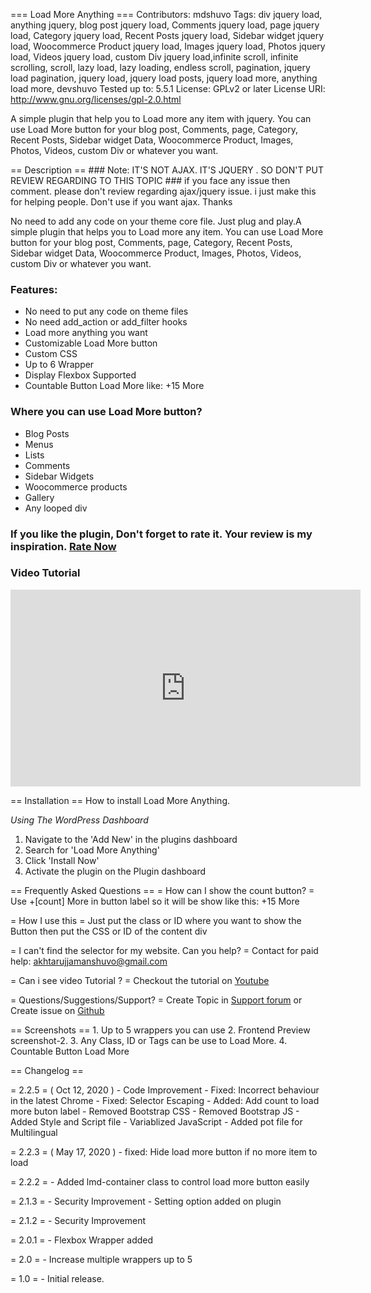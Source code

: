 === Load More Anything === Contributors: mdshuvo Tags: div jquery load,
anything jquery, blog post jquery load, Comments jquery load, page
jquery load, Category jquery load, Recent Posts jquery load, Sidebar
widget jquery load, Woocommerce Product jquery load, Images jquery load,
Photos jquery load, Videos jquery load, custom Div jquery load,infinite
scroll, infinite scrolling, scroll, lazy load, lazy loading, endless
scroll, pagination, jquery load pagination, jquery load, jquery load
posts, jquery load more, anything load more, devshuvo Tested up to:
5.5.1 License: GPLv2 or later License URI:
http://www.gnu.org/licenses/gpl-2.0.html

A simple plugin that help you to Load more any item with jquery. You can
use Load More button for your blog post, Comments, page, Category,
Recent Posts, Sidebar widget Data, Woocommerce Product, Images, Photos,
Videos, custom Div or whatever you want.

== Description == \#\#\# Note: IT'S NOT AJAX. IT'S JQUERY . SO DON'T PUT
REVIEW REGARDING TO THIS TOPIC \#\#\# if you face any issue then
comment. please don't review regarding ajax/jquery issue. i just make
this for helping people. Don't use if you want ajax. Thanks

No need to add any code on your theme core file. Just plug and play.A
simple plugin that helps you to Load more any item. You can use Load
More button for your blog post, Comments, page, Category, Recent Posts,
Sidebar widget Data, Woocommerce Product, Images, Photos, Videos, custom
Div or whatever you want.

### Features:

-   No need to put any code on theme files
-   No need add\_action or add\_filter hooks
-   Load more anything you want
-   Customizable Load More button
-   Custom CSS
-   Up to 6 Wrapper
-   Display Flexbox Supported
-   Countable Button Load More like: +15 More

### Where you can use Load More button?

-   Blog Posts
-   Menus
-   Lists
-   Comments
-   Sidebar Widgets
-   Woocommerce products
-   Gallery
-   Any looped div

### If you like the plugin, Don't forget to rate it. Your review is my inspiration. [Rate Now](https://wordpress.org/support/plugin/ajax-load-more-anything/reviews/?filter=5#new-post)

### Video Tutorial

<iframe width="560" height="315" src="https://www.youtube.com/embed/km6V2bcfc6o" frameborder="0" gesture="media" allowfullscreen></iframe>


== Installation == How to install Load More Anything.

*Using The WordPress Dashboard*

1.  Navigate to the 'Add New' in the plugins dashboard
2.  Search for 'Load More Anything'
3.  Click 'Install Now'
4.  Activate the plugin on the Plugin dashboard

== Frequently Asked Questions == = How can I show the count button? =
Use +[count] More in button label so it will be show like this: +15 More

= How I use this = Just put the class or ID where you want to show the
Button then put the CSS or ID of the content div

= I can't find the selector for my website. Can you help? = Contact for
paid help: akhtarujjamanshuvo@gmail.com

= Can i see video Tutorial ? = Checkout the tutorial on
[Youtube](https://youtu.be/km6V2bcfc6o)

= Questions/Suggestions/Support? = Create Topic in [Support
forum](https://wordpress.org/support/plugin/ajax-load-more-anything/) or
Create issue on
[Github](https://github.com/akshuvo/load-more-anything/issues)

== Screenshots == 1. Up to 5 wrappers you can use 2. Frontend Preview
screenshot-2. 3. Any Class, ID or Tags can be use to Load More. 4.
Countable Button Load More

== Changelog ==

= 2.2.5 = ( Oct 12, 2020 ) - Code Improvement - Fixed: Incorrect
behaviour in the latest Chrome - Fixed: Selector Escaping - Added: Add
count to load more buton label - Removed Bootstrap CSS - Removed
Bootstrap JS - Added Style and Script file - Variablized JavaScript -
Added pot file for Multilingual

= 2.2.3 = ( May 17, 2020 ) - fixed: Hide load more button if no more
item to load

= 2.2.2 = - Added lmd-container class to control load more button easily

= 2.1.3 = - Security Improvement - Setting option added on plugin

= 2.1.2 = - Security Improvement

= 2.0.1 = - Flexbox Wrapper added

= 2.0 = - Increase multiple wrappers up to 5

= 1.0 = - Initial release.

